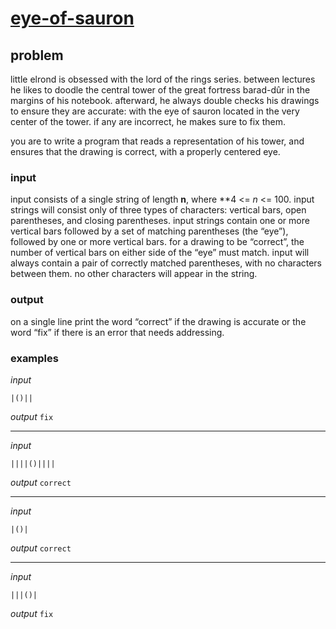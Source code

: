 # [eye-of-sauron](https://open.kattis.com/problems/meyeofsauron)

## problem

little elrond is obsessed with the lord of the rings series. between lectures he likes to doodle the central tower of the great fortress barad-dûr in the margins of his notebook. afterward, he always double checks his drawings to ensure they are accurate: with the eye of sauron located in the very center of the tower. if any are incorrect, he makes sure to fix them.

you are to write a program that reads a representation of his tower, and ensures that the drawing is correct, with a properly centered eye.

### input

input consists of a single string of length **n**, where **4 <= _n_ <= 100.
input strings will consist only of three types of characters: vertical bars, open parentheses, and closing parentheses. input strings contain one or more vertical bars followed by a set of matching parentheses (the “eye”), followed by one or more vertical bars. for a drawing to be “correct”, the number of vertical bars on either side of the “eye” must match. input will always contain a pair of correctly matched parentheses, with no characters between them. no other characters will appear in the string.

### output

on a single line print the word “correct” if the drawing is accurate or the word “fix” if there is an error that needs addressing.

### examples

_input_
```text
|()||
```
_output_
`fix`

---
_input_
```text
||||()||||
```
_output_
`correct`

---
_input_
```text
|()|
```
_output_
`correct`

---
_input_
```text
|||()|
```
_output_
`fix`